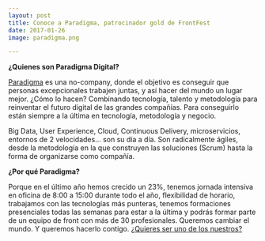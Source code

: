 ```yaml
---
layout: post
title: Conoce a Paradigma, patrocinador gold de FrontFest
date: 2017-01-26
image: paradigma.png

---
```


**¿Quienes son Paradigma Digital?**

[Paradigma](https://www.paradigmadigital.com/) es una no-company, donde el objetivo es conseguir que personas excepcionales trabajen juntas, y así hacer del mundo un lugar mejor. ¿Cómo lo hacen? Combinando tecnología, talento y metodología para reinventar el futuro digital de las grandes compañías. Para conseguirlo están siempre a la última en tecnología, metodología y negocio.

Big Data, User Experience, Cloud, Continuous Delivery, microservicios, entornos de 2 velocidades... son su día a día. Son radicalmente ágiles, desde la metodología en la que construyen las soluciones (Scrum) hasta la forma de organizarse como compañía.

**¿Por qué Paradigma?**

Porque en el último año hemos crecido un 23%, tenemos jornada intensiva en oficina de 8:00 a 15:00 durante todo el año, flexibilidad de horario, trabajamos con las tecnologías más punteras, tenemos formaciones presenciales todas las semanas para estar a la última y podrás formar parte de un equipo de front con más de 30 profesionales. Queremos cambiar el mundo. Y queremos hacerlo contigo. [¿Quieres ser uno de los nuestros?](https://www.paradigmadigital.com/empleo/)
